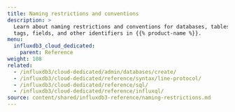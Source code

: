 ```yaml
---
title: Naming restrictions and conventions
description: >
  Learn about naming restrictions and conventions for databases, tables, 
  tags, fields, and other identifiers in {{% product-name %}}.
menu:
  influxdb3_cloud_dedicated:
    parent: Reference
weight: 108
related:
  - /influxdb3/cloud-dedicated/admin/databases/create/
  - /influxdb3/cloud-dedicated/reference/syntax/line-protocol/
  - /influxdb3/cloud-dedicated/reference/sql/
  - /influxdb3/cloud-dedicated/reference/influxql/
source: content/shared/influxdb3-reference/naming-restrictions.md
---
```


<!-- //SOURCE - content/shared/influxdb3-reference/naming-restrictions.md -->